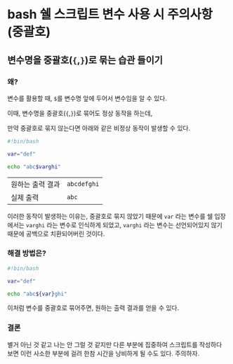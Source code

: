 # bash 쉘 스크립트 변수 사용 시 주의사항(중괄호)

## 변수명을 중괄호(`{`,`}`)로 묶는 습관 들이기

### 왜?

변수를 활용할 때, `$`를 변수명 앞에 두어서 변수임을 알 수 있다.

이때, 변수명을 중괄호(`{`,`}`)로 묶어도 정상 동작을 하는데,

만약 중괄호로 묶지 않는다면 아래와 같은 비정상 동작이 발생할 수 있다.

```bash
#!bin/bash

var="def"

echo "abc$varghi"
```

|                  |             |
| ---------------- | ----------- |
| 원하는 출력 결과 | `abcdefghi` |
| 실제 출력        | `abc`       |

이러한 동작이 발생하는 이유는, 중괄호로 묶지 않았기 때문에 `var` 라는 변수를 쉘 입장에서는 `varghi` 라는 변수로 인식하게 되었고, `varghi` 라는 변수는 선언되어있지 않기 때문에 공백으로 치환되어버린 것이다.

### 해결 방법은?

```bash
#!bin/bash

var="def"

echo "abc${var}ghi"
```

이처럼 변수를 중괄호로 묶어주면, 원하는 출력 결과를 얻을 수 있다.

### 결론

별거 아닌 것 같고 나는 안 그럴 것 같지만 다른 부분에 집중하여 스크립트를 작성하다 보면 이런 사소한 부분에 걸려 한참 시간을 낭비하게 될 수도 있다. 주의하자.